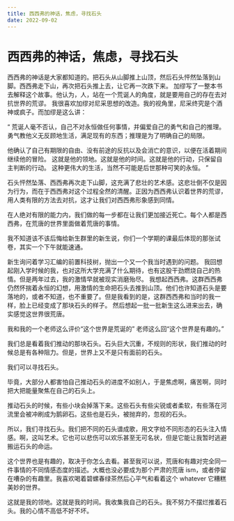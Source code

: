 ```yaml
---
title: 西西弗的神话，焦虑，寻找石头
date: 2022-09-02
---
```


# 西西弗的神话，焦虑，寻找石头

西西弗的神话是大家都知道的。把石头从山脚推上山顶，然后石头怦然坠落到山脚。西西弗走下山，再次把石头推上去，让它再一次跌下来。
加缪写了一整本书去解释这个故事。他认为，人，站在一个荒诞人的角度，就是要用自己的存在去对抗世界的荒谬。
我很喜欢加缪对尼采思想的改造。我的视角里，尼采终究是个酒神或疯子。而加缪是这么讲：

“
荒诞人毫不否认，自己不对永恒做任何事情，并偏爱自己的勇气和自己的推理。
勇气教他义无反顾地生活，满足现有的东西；推理是为了明确自己的局限。

他确认了自己有期限的自由、没有前途的反抗以及会消亡的意识，以便在活着期间继续他的冒险。
这就是他的领地。这就是他的时间。这就是他的行动，只保留自主判断的行动。
这种更伟大的生活，当然不可能是后世那种可笑的永恒。
”

石头怦然坠落、西西弗再次走下山脚，这充满了悲壮的艺术感。这悲壮倒不仅是因为行为，而在于西西弗对这个过程全然的清醒。正因为西西弗认识着世界的荒谬，用人类有限的方法去对抗，这才让我们对西西弗形象感到同情。

在人绝对有限的能力内，我们做的每一步都在让我们更加接近死亡。每个人都是西西弗，在荒唐的世界里面做着荒唐的事情。

我不知道该不该后悔给新生群里的新生说，你们一个学期的课最后体现的那张试卷，其实一个下午就能速通。

新生询问着学习汇编的前置科技树，抛出一个又一个我当时遇到的问题。
我回想起刚入学时候的我，也对这所大学充满了什么期待，也有这股干劲燃烧自己的热情。但是两年过去，我的激情早就被现实消磨殆尽。
我想起西西弗。这群西西弗仍然怀揣着永恒的幻想，用激情的生命把石头去推到山顶。他们也许知道石头是要落地的，或者不知道，也不重要了。但是我看到的是，这群西西弗和当时的我一样，脸上已经变成了那块石头的样子。
然后想起一批一批新生这么进来出去，确实感觉这世界很荒唐。

我和我的一个老师这么评价“这个世界是荒诞的”
老师这么回“这个世界是有趣的。”

我们总是看着我们推动的那块石头。石头巨大沉重，不规则的形状，我们推动的时候总是有各种阻力。但是，世界上又不是只有面前的石头。

我们可以寻找石头。

毕竟，大部分人都害怕自己推动石头的进度不如别人，于是焦虑啊，痛苦啊，同时把大把能量聚焦在自己的石头上。

推动石头的时候，有些小块会掉落下来。这些石头有些尖锐或者柔软，有些落在河流里会被冲刷成为鹅卵石。这些也是石头，被抛弃的，忽视的石头。

所以，我们寻找石头。我们把不同的石头谱成歌，用文字给不同形态的石头注入情感。啊，这叫艺术。它也可以悲伤可以欢乐甚至无可名状，但是它能让我暂时逃避搬运石头的命运。

这个世界也是有趣的，取决于你怎么去看。甚至我可以说，荒唐和有趣对完全同一件事情的不同情感态度的描述。大概也没必要成为那个严肃的荒唐 ism，或者停留在嘈杂的有趣里。我喜欢喝着碧螺春绿茶然后心平气和看着这个 whatever 它糟糕美妙的世界。

这就是我的领地。这就是我的时间。我收集我自己的石头。我不努力不摆烂推着石头。我的心情不高低不好不坏。
